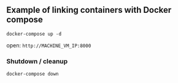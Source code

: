 
## Example of linking containers with Docker compose

```
docker-compose up -d
```

open: `http://MACHINE_VM_IP:8000`

### Shutdown / cleanup

```
docker-compose down
```
